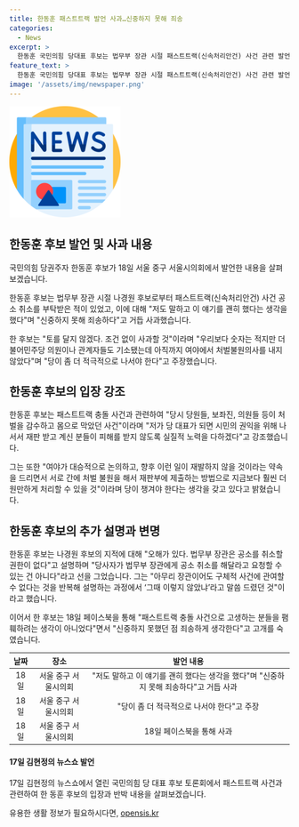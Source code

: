 ```yaml
---
title: 한동훈 패스트트랙 발언 사과…신중하지 못해 죄송
categories:
  - News
excerpt: >
  한동훈 국민의힘 당대표 후보는 법무부 장관 시절 패스트트랙(신속처리안건) 사건 관련 발언을 사과하며, 단순한 정치적 공격이 아닌 자유한국당 당시의 고통을 이해하고 있다는 뜻을 전했다. 또한 양당이 서로 간의 처벌불원에 대한 협상을 통해 보다 원만한 처리를 제안하며, 법무부 장관의 개입이 불가능함을 강조했다. 한 후보의 이번 발언에 대한 사과와 원만한 해결을 위한 제안이 주목된다.
feature_text: >
  한동훈 국민의힘 당대표 후보는 법무부 장관 시절 패스트트랙(신속처리안건) 사건 관련 발언을 사과하며, 단순한 정치적 공격이 아닌 자유한국당 당시의 고통을 이해하고 있다는 뜻을 전했다. 또한 양당이 서로 간의 처벌불원에 대한 협상을 통해 보다 원만한 처리를 제안하며, 법무부 장관의 개입이 불가능함을 강조했다. 한 후보의 이번 발언에 대한 사과와 원만한 해결을 위한 제안이 주목된다.
image: '/assets/img/newspaper.png'
---
```


<p><img src="/assets/img/newspaper.png" alt="kimp 속보" /></p>

<h2 data-ke-size="size26">한동훈 후보 발언 및 사과 내용</h2>

<p>국민의힘 당권주자 한동훈 후보가 18일 서울 중구 서울시의회에서 발언한 내용을 살펴보겠습니다.</p>

<p data-ke-size="size16">한동훈 후보는 법무부 장관 시절 나경원 후보로부터 패스트트랙(신속처리안건) 사건 공소 취소를 부탁받은 적이 있었고, 이에 대해 "저도 말하고 이 얘기를 괜히 했다는 생각을 했다"며 "신중하지 못해 죄송하다"고 거듭 사과했습니다.</p>

<p data-ke-size="size16">한 후보는 "토를 달지 않겠다. 조건 없이 사과할 것"이라며 "우리보다 숫자는 적지만 더불어민주당 의원이나 관계자들도 기소됐는데 아직까지 여야에서 처벌불원의사를 내지 않았다"며 "당이 좀 더 적극적으로 나서야 한다"고 주장했습니다.</p>

<h2 data-ke-size="size26">한동훈 후보의 입장 강조</h2>

<p>한동훈 후보는 패스트트랙 충돌 사건과 관련하여 "당시 당원들, 보좌진, 의원들 등이 처벌을 감수하고 몸으로 막았던 사건"이라며 "저가 당 대표가 되면 시민의 권익을 위해 나서서 재판 받고 계신 분들이 피해를 받지 않도록 실질적 노력을 다하겠다"고 강조했습니다.</p>

<p data-ke-size="size16">그는 또한 "여야가 대승적으로 논의하고, 향후 이런 일이 재발하지 않을 것이라는 약속을 드리면서 서로 간에 처벌 불원을 해서 재판부에 제출하는 방법으로 지금보다 훨씬 더 원만하게 처리할 수 있을 것"이라며 당이 챙겨야 한다는 생각을 갖고 있다고 밝혔습니다.</p>

<h2 data-ke-size="size26">한동훈 후보의 추가 설명과 변명</h2>

<p>한동훈 후보는 나경원 후보의 지적에 대해 "오해가 있다. 법무부 장관은 공소를 취소할 권한이 없다"고 설명하며 "당사자가 법무부 장관에게 공소 취소를 해달라고 요청할 수 있는 건 아니다"라고 선을 그었습니다. 그는 "아무리 장관이어도 구체적 사건에 관여할 수 없다는 것을 반복해 설명하는 과정에서 ‘그때 이렇지 않았냐’라고 말씀 드렸던 것"이라고 했습니다.</p>

<p data-ke-size="size16">이어서 한 후보는 18일 페이스북을 통해 "패스트트랙 충돌 사건으로 고생하는 분들을 폄훼하려는 생각이 아니었다"면서 "신중하지 못했던 점 죄송하게 생각한다"고 고개를 숙였습니다.</p>

<table>
    <thead>
        <tr>
            <th style="text-align: center; height: 17px;"><b>날짜</b></th>
            <th style="text-align: center; height: 17px;"><b>장소</b></th>
            <th style="text-align: center; height: 17px;"><b>발언 내용</b></th>
        </tr>
    </thead>
    <tbody>
        <tr>
            <td style="text-align: center; height: 17px;">18일</td>
            <td style="text-align: center; height: 17px;">서울 중구 서울시의회</td>
            <td style="text-align: center; height: 17px;">"저도 말하고 이 얘기를 괜히 했다는 생각을 했다"며 "신중하지 못해 죄송하다"고 거듭 사과</td>
        </tr>
        <tr>
            <td style="text-align: center; height: 17px;">18일</td>
            <td style="text-align: center; height: 17px;">서울 중구 서울시의회</td>
            <td style="text-align: center; height: 17px;">"당이 좀 더 적극적으로 나서야 한다"고 주장</td>
        </tr>
        <tr>
            <td style="text-align: center; height: 17px;">18일</td>
            <td style="text-align: center; height: 17px;">서울 중구 서울시의회</td>
            <td style="text-align: center; height: 17px;">18일 페이스북을 통해 사과</td>
        </tr>
    </tbody>
</table>

<h4>17일 김현정의 뉴스쇼 발언</h4>

<p>17일 김현정의 뉴스쇼에서 열린 국민의힘 당 대표 후보 토론회에서 패스트트랙 사건과 관련하여 한 동훈 후보의 입장과 반박 내용을 살펴보겠습니다.</p>
유용한 생활 정보가 필요하시다면, <a href="https://opensis.kr" rel="dofollow">opensis.kr</a>


